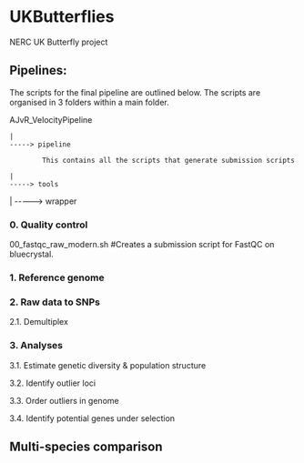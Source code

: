 # UKButterflies
NERC UK Butterfly project


## Pipelines: 

The scripts for the final pipeline are outlined below. The scripts are organised in 3 folders within a main folder. 

AJvR_VelocityPipeline 
    
    |
    -----> pipeline  
    
            This contains all the scripts that generate submission scripts
    
    |
    -----> tools
    
   
   |
    -----> wrapper
    

### 0. Quality control

00_fastqc_raw_modern.sh #Creates a submission script for FastQC on bluecrystal. 



### 1. Reference genome


### 2. Raw data to SNPs

2.1. Demultiplex 


### 3. Analyses

3.1. Estimate genetic diversity & population structure

3.2. Identify outlier loci 

3.3. Order outliers in genome

3.4. Identify potential genes under selection


## Multi-species comparison


